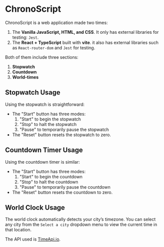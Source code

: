 # ChronoScript

ChronoScript is a web application made two times:

1. The **Vanilla JavaScript, HTML, and CSS**. It only has external libraries for testing: `Jest`.
2. The **React + TypeScript** built with **vite**. it also has external libraries such as `React-router-dom` and `Jest` for testing.

Both of them include three sections:

1. **Stopwatch**
2. **Countdown**
3. **World-times**

## Stopwatch Usage

Using the stopwatch is straightforward:

-   The "Start" button has three modes:
    1. "Start" to begin the stopwatch
    2. "Stop" to halt the stopwatch
    3. "Pause" to temporarily pause the stopwatch
-   The "Reset" button resets the stopwatch to zero.

## Countdown Timer Usage

Using the countdown timer is similar:

-   The "Start" button has three modes:
    1. "Start" to begin the countdown
    2. "Stop" to halt the countdown
    3. "Pause" to temporarily pause the countdown
-   The "Reset" button resets the countdown to zero.

## World Clock Usage

The world clock automatically detects your city’s timezone. You can select any city from the `Select a city` dropdown menu to view the current time in that location.

The API used is [TimeApi.io](https://timeapi.io/).
